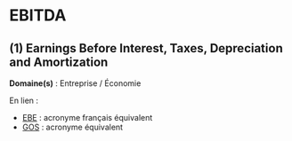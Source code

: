 # EBITDA

## (1) Earnings Before Interest, Taxes, Depreciation and Amortization

**Domaine(s)** : Entreprise / Économie

En lien :

+ [EBE](ebe.md) : acronyme français équivalent
+ [GOS](../G/gos.md) : acronyme équivalent
